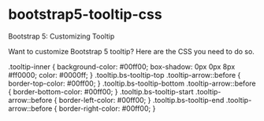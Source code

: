 # bootstrap5-tooltip-css
Bootstrap 5: Customizing Tooltip

Want to customize Bootstrap 5 tooltip? Here are the CSS you need to do so.

.tooltip-inner {
    background-color: #00ff00;
    box-shadow: 0px 0px 8px #ff0000;
    color: #0000ff;
  }
.tooltip.bs-tooltip-top     .tooltip-arrow::before { border-top-color:    #00ff00; }
.tooltip.bs-tooltip-bottom  .tooltip-arrow::before { border-bottom-color: #00ff00; }
.tooltip.bs-tooltip-start   .tooltip-arrow::before { border-left-color:   #00ff00; }
.tooltip.bs-tooltip-end     .tooltip-arrow::before { border-right-color:  #00ff00; }
